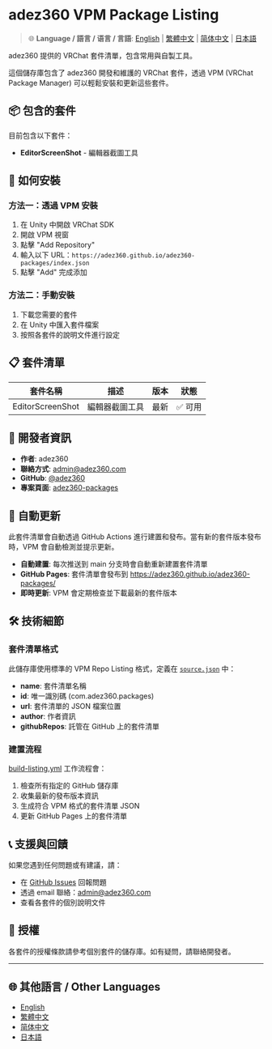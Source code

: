 # adez360 VPM Package Listing

> 🌐 **Language / 語言 / 语言 / 言語**: [English](README.md) | [繁體中文](README.zh-TW.md) | [简体中文](README.zh-CN.md) | [日本語](README.ja.md)

adez360 提供的 VRChat 套件清單，包含常用與自製工具。

這個儲存庫包含了 adez360 開發和維護的 VRChat 套件，透過 VPM (VRChat Package Manager) 可以輕鬆安裝和更新這些套件。

## 📦 包含的套件

目前包含以下套件：

- **EditorScreenShot** - 編輯器截圖工具

## 🚀 如何安裝

### 方法一：透過 VPM 安裝

1. 在 Unity 中開啟 VRChat SDK
2. 開啟 VPM 視窗
3. 點擊 "Add Repository"
4. 輸入以下 URL：`https://adez360.github.io/adez360-packages/index.json`
5. 點擊 "Add" 完成添加

### 方法二：手動安裝

1. 下載您需要的套件
2. 在 Unity 中匯入套件檔案
3. 按照各套件的說明文件進行設定

## 📋 套件清單

| 套件名稱 | 描述 | 版本 | 狀態 |
|---------|------|------|------|
| EditorScreenShot | 編輯器截圖工具 | 最新 | ✅ 可用 |

## 🔧 開發者資訊

- **作者**: adez360
- **聯絡方式**: admin@adez360.com
- **GitHub**: [@adez360](https://github.com/adez360)
- **專案頁面**: [adez360-packages](https://github.com/adez360/adez360-packages)

## 🔄 自動更新

此套件清單會自動透過 GitHub Actions 進行建置和發布。當有新的套件版本發布時，VPM 會自動檢測並提示更新。

- **自動建置**: 每次推送到 main 分支時會自動重新建置套件清單
- **GitHub Pages**: 套件清單會發布到 https://adez360.github.io/adez360-packages/
- **即時更新**: VPM 會定期檢查並下載最新的套件版本

## 🛠️ 技術細節

### 套件清單格式
此儲存庫使用標準的 VPM Repo Listing 格式，定義在 [`source.json`](source.json) 中：

- **name**: 套件清單名稱
- **id**: 唯一識別碼 (com.adez360.packages)
- **url**: 套件清單的 JSON 檔案位置
- **author**: 作者資訊
- **githubRepos**: 託管在 GitHub 上的套件清單

### 建置流程
[build-listing.yml](.github/workflows/build-listing.yml) 工作流程會：

1. 檢查所有指定的 GitHub 儲存庫
2. 收集最新的發布版本資訊
3. 生成符合 VPM 格式的套件清單 JSON
4. 更新 GitHub Pages 上的套件清單

## 📞 支援與回饋

如果您遇到任何問題或有建議，請：

- 在 [GitHub Issues](https://github.com/adez360/adez360-packages/issues) 回報問題
- 透過 email 聯絡：admin@adez360.com
- 查看各套件的個別說明文件

## 📄 授權

各套件的授權條款請參考個別套件的儲存庫。如有疑問，請聯絡開發者。

---

## 🌐 其他語言 / Other Languages

- [English](README.md)
- [繁體中文](README.zh-TW.md)
- [简体中文](README.zh-CN.md)
- [日本語](README.ja.md)
